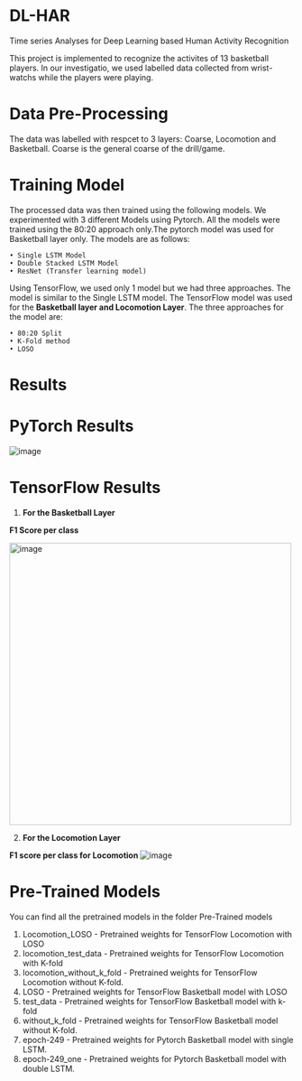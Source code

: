 # DL-HAR
Time series Analyses for Deep Learning based Human Activity Recognition

This project is implemented to recognize  the activites of 13 basketball players. In our investigatio, we used labelled data collected from wrist-watchs while the players were playing. 



# Data Pre-Processing
The data was labelled with respcet to 3 layers: Coarse, Locomotion and Basketball. 
Coarse is the general coarse of the drill/game. 


# Training Model

The processed data was then trained using the following models. We experimented with 3 different
Models using Pytorch. All the models were trained using the 80:20 approach only.The pytorch model was used for Basketball layer only. The models are as follows:

    • Single LSTM Model 
    • Double Stacked LSTM Model
    • ResNet (Transfer learning model) 

Using TensorFlow, we used only 1 model but we had three approaches. The model is similar to the Single LSTM model. The TensorFlow model was used for the **Basketball layer and Locomotion Layer**. The three approaches for the model are:
    
    • 80:20 Split
    • K-Fold method
    • LOSO
    
 # Results
 # PyTorch Results
 
![image](https://user-images.githubusercontent.com/105876342/184664947-b3731b41-7dc4-4cf1-a6f6-1abf59c224c1.png)

# TensorFlow Results
1. **For the Basketball Layer**
    
  
    
 **F1 Score per class**


<img width="500" alt="image" src="https://user-images.githubusercontent.com/105876342/184665107-d53aa9e7-2d16-4085-994e-5eedfa2ff8ea.png">



2. **For the Locomotion Layer**



 **F1 score per class for Locomotion**
 ![image](https://user-images.githubusercontent.com/105876342/184668358-18291268-d3c6-410b-9ef1-e6cc8a28603a.png)

    
# Pre-Trained Models
You can find all the pretrained models in the folder Pre-Trained models

1. Locomotion_LOSO - Pretrained weights for TensorFlow Locomotion with LOSO
2. locomotion_test_data - Pretrained weights for TensorFlow Locomotion with K-fold
3. locomotion_without_k_fold - Pretrained weights for TensorFlow Locomotion without K-fold.
4. LOSO - Pretrained weights for TensorFlow Basketball model with LOSO
5. test_data - Pretrained weights for TensorFlow Basketball model with k-fold
6. without_k_fold - Pretrained weights for TensorFlow Basketball model without K-fold.
7. epoch-249 - Pretrained weights for Pytorch Basketball model with single LSTM.
8. epoch-249_one - Pretrained weights for Pytorch Basketball model with double LSTM.
